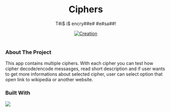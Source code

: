 <div align="center">
  
  <h1> Ciphers </h1>
  <p> T#i$ i$ encry##e# #e#sa##! </p>
  
  <div>
    <a href="">
      <img src="https://img.shields.io/badge/Creation_Date-March%202021-brightgreen" alt="Creation" />
    </a>
  </div>
</div>  

<br/>

### About The Project

This app contains multiple ciphers. With each cipher you can test how cipher decode/encode messasges, read short description and if user wants to get more informations about selected cipher, user can select option that open link to wikipedia or another website.

### Built With

<div>
  <a>
    <img src="https://img.shields.io/badge/-CSharp-2E8B57?logo=csharp" />
  </a>
</div>


